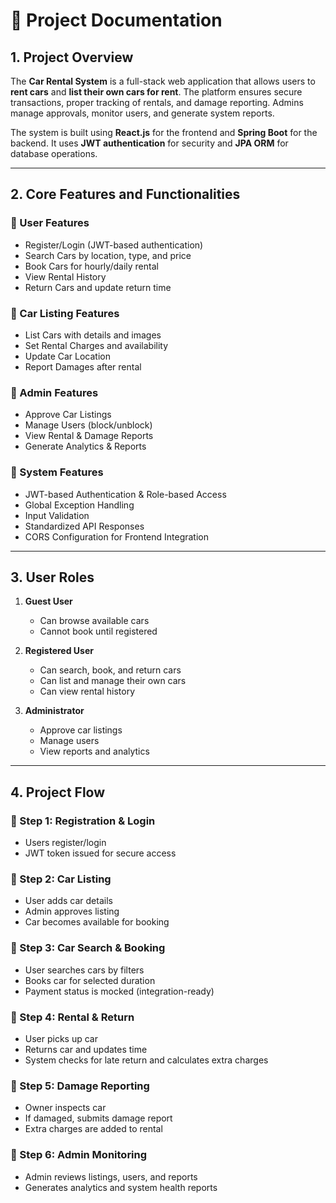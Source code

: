 # 📄 Project Documentation

## 1. Project Overview

The **Car Rental System** is a full-stack web application that allows users to **rent cars** and **list their own cars for rent**. The platform ensures secure transactions, proper tracking of rentals, and damage reporting. Admins manage approvals, monitor users, and generate system reports.

The system is built using **React.js** for the frontend and **Spring Boot** for the backend. It uses **JWT authentication** for security and **JPA ORM** for database operations.

---

## 2. Core Features and Functionalities

### 🔹 User Features
- Register/Login (JWT-based authentication)
- Search Cars by location, type, and price
- Book Cars for hourly/daily rental
- View Rental History
- Return Cars and update return time

### 🔹 Car Listing Features
- List Cars with details and images
- Set Rental Charges and availability
- Update Car Location
- Report Damages after rental

### 🔹 Admin Features
- Approve Car Listings
- Manage Users (block/unblock)
- View Rental & Damage Reports
- Generate Analytics & Reports

### 🔹 System Features
- JWT-based Authentication & Role-based Access
- Global Exception Handling
- Input Validation
- Standardized API Responses
- CORS Configuration for Frontend Integration

---

## 3. User Roles

1. **Guest User**
   - Can browse available cars
   - Cannot book until registered

2. **Registered User**
   - Can search, book, and return cars
   - Can list and manage their own cars
   - Can view rental history

3. **Administrator**
   - Approve car listings
   - Manage users
   - View reports and analytics

---

## 4. Project Flow

### 🔹 Step 1: Registration & Login
- Users register/login
- JWT token issued for secure access

### 🔹 Step 2: Car Listing
- User adds car details
- Admin approves listing
- Car becomes available for booking

### 🔹 Step 3: Car Search & Booking
- User searches cars by filters
- Books car for selected duration
- Payment status is mocked (integration-ready)

### 🔹 Step 4: Rental & Return
- User picks up car
- Returns car and updates time
- System checks for late return and calculates extra charges

### 🔹 Step 5: Damage Reporting
- Owner inspects car
- If damaged, submits damage report
- Extra charges are added to rental

### 🔹 Step 6: Admin Monitoring
- Admin reviews listings, users, and reports
- Generates analytics and system health reports
